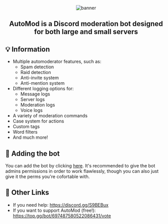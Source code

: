 <p align="center">
    <img src="https://media.discordapp.net/attachments/746411872747520151/861381927218446356/1_oEsKvHEupyHLT1EmhUeVAA_1.png?width=1440&height=631" alt="banner"/>
    <h2 align="center">AutoMod is a Discord moderation bot designed for both large and small servers</h2>
</p>

## 💡 Information
- Multiple automoderator features, such as:
    - Spam detection
    - Raid detection
    - Anti-invite system
    - Anti-mention system
- Different logging options for:
    - Message logs
    - Server logs
    - Moderation logs
    - Voice logs
- A variety of moderation commands
- Case system for actions
- Custom tags
- Word filters
- And much more!

## 🎉 Adding the bot
You can add the bot by clicking [here](https://bit.ly/AutoModDiscord). It's recommended to give the bot admins permissions in order to work flawlessly, though you can also just give it the perms you're cofortable with.

## 🔗 Other Links
- If you need help: https://discord.gg/S9BEBux
- If you want to support AutoMod (free!): https://top.gg/bot/697487580522086431/vote
